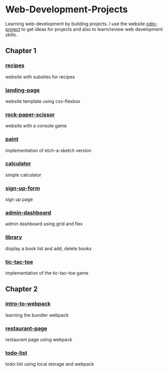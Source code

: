 # Web-Development-Projects
Learning web-development by building projects. I use the website [odin-project](https://www.theodinproject.com/dashboard)
to get ideas for projects and also to learn/review web development skills.

## Chapter 1
### [recipes](./chapter1/1-recipes/)
website with subsites for recipes
### [landing-page](./chapter1/2-landing-page/)
website template using css-flexbox
### [rock-paper-scissor](./chapter1/3-rock-paper-scissor/)
website with a console game
### [paint](./chapter1/4-paint/)
implementation of etch-a-sketch version
### [calculator](./chapter1/5-calculator/)
simple calculator
### [sign-up-form](./chapter1/6-sign-up-form/)
sign up page
### [admin-dashboard](./chapter1/7-admin-dashboard/)
admin dashboard using grid and flex
### [library](./chapter1/8-library/)
display a book list and add, delete books
### [tic-tac-toe](./chapter1/9-tic-tac-toe/)
implementation of the tic-tac-toe game

## Chapter 2
### [intro-to-webpack](./chapter2/9-webpack-intro/)
learning the bundler webpack
### [restaurant-page](./chapter2/10-restaurant/)
restaurant page using webpack
### [todo-list](./chapter2/11-todo-list/)
todo-list using local storage and webpack
